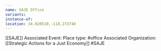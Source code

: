 ```yaml
---
name: SAJE Office
variants: 
instance-of: 
location: 34.020510,-118.273740
---
```

[[SAJE]]
Associated Event: 
Place type: #office
Associated Organization: 
[[Strategic Actions for a Just Economy]]
#SAJE